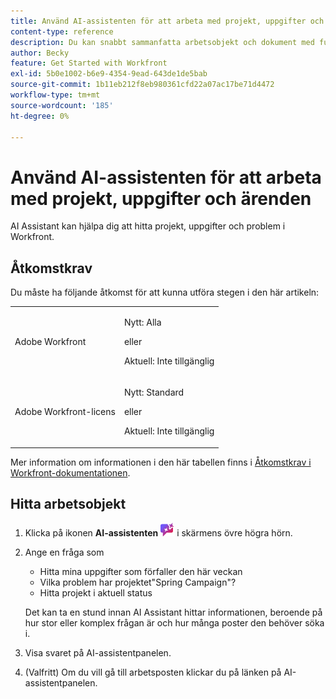 ```yaml
---
title: Använd AI-assistenten för att arbeta med projekt, uppgifter och ärenden
content-type: reference
description: Du kan snabbt sammanfatta arbetsobjekt och dokument med funktionen Sammanfatta.
author: Becky
feature: Get Started with Workfront
exl-id: 5b0e1002-b6e9-4354-9ead-643de1de5bab
source-git-commit: 1b11eb212f8eb980361cfd22a07ac17be71d4472
workflow-type: tm+mt
source-wordcount: '185'
ht-degree: 0%

---
```


# Använd AI-assistenten för att arbeta med projekt, uppgifter och ärenden


AI Assistant kan hjälpa dig att hitta projekt, uppgifter och problem i Workfront.

## Åtkomstkrav

Du måste ha följande åtkomst för att kunna utföra stegen i den här artikeln:

<table style="table-layout:auto"> 
 <col> 
 <col> 
 <tbody> 
  <tr> 
   <td role="rowheader">Adobe Workfront</td> 
   <td><p>Nytt: Alla</p>
       <p>eller</p>
       <p>Aktuell: Inte tillgänglig</p></td>
  </tr> 
  <tr> 
   <td role="rowheader">Adobe Workfront-licens</td> 
   <td><p>Nytt: Standard</p>
       <p>eller</p>
       <p>Aktuell: Inte tillgänglig</p></td>
  </tr> 
 </tbody> 
</table>

Mer information om informationen i den här tabellen finns i [Åtkomstkrav i Workfront-dokumentationen](/help/quicksilver/administration-and-setup/add-users/access-levels-and-object-permissions/access-level-requirements-in-documentation.md).



## Hitta arbetsobjekt

1. Klicka på ikonen **AI-assistenten** ![AI-assistenten](assets/ai-assistant-icon.png) i skärmens övre högra hörn.
1. Ange en fråga som

   * Hitta mina uppgifter som förfaller den här veckan
   * Vilka problem har projektet&quot;Spring Campaign&quot;?
   * Hitta projekt i aktuell status

   Det kan ta en stund innan AI Assistant hittar informationen, beroende på hur stor eller komplex frågan är och hur många poster den behöver söka i.
1. Visa svaret på AI-assistentpanelen.
1. (Valfritt) Om du vill gå till arbetsposten klickar du på länken på AI-assistentpanelen.

<!--

## Create a work item

1. Click the **AI Assistant** icon ![AI Assistant icon](assets/ai-assistant-icon.png) near the upper-right corner of the screen.
1. Enter a prompt such as 

   * Create project "Spring campaign"
   * Add issue "UI Bug" to project "New UI" 
   * Create "photoshoot" task in project "Spring campaign"

1. Check the AI Assistant response to ensure that it is taking the desired action
1. (Conditional) If the response describes the correct action, click **Yes**.

   AI Assistant may take a few moments to create the item, depending on how large or complex the prompt is and how many records it needs to search.
1. (Conditional) To cancel the creation of the new item, click **No**.
1. (Optional) To go to the work item, click the link in the AI Assistant panel.

>[!NOTE]
>
>We recommend checking the new item to ensure that it was created as expected.

-->

<!--

## Update a work item

1. Click the **AI Assistant** icon ![AI Assistant icon](assets/ai-assistant-icon.png) near the upper-right corner of the screen.
1. Enter a prompt such as 

   * Assign task "Photoshoot" to me
   * Change "Spring Campaign" status to Current 

1. Check the AI Assistant response to ensure that it is taking the desired action
1. (Conditional) If the response describes the correct action, click **Yes**.

   AI Assistant may take a few moments to update the item, depending on how large or complex the prompt is and how many records it needs to search.
1. (Conditional) To cancel the creation of the new item, click **No**.
1. (Optional) To go to the work item, click the link in the AI Assistant panel.

-->
